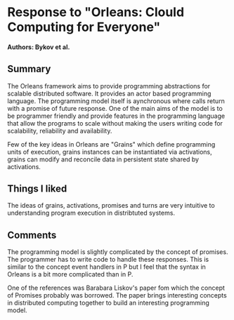 # Response to "Orleans: Clould Computing for Everyone"

#### Authors: Bykov et al.

## Summary

The Orleans framework aims to provide programming abstractions for scalable distributed software. It provides an actor based programming language. The programming model itself is aynchronous where calls return with a promise of future response. One of the main aims of the model is to be programmer friendly and provide features in the programming language that allow the programs to scale without making the users writing code for scalability, reliability and availability.

Few of the key ideas in Orleans are "Grains" which define programming units of execution, grains instances can be instantiated via activations, grains can modify and reconcile data in persistent state shared by activations.


## Things I liked

The ideas of grains, activations, promises and turns are very intuitive to understanding program execution in distribtuted systems. 

## Comments

The programming model is slightly complicated by the concept of promises. The programmer has to write code to handle these responses. This is similar to the concept event handlers in P but I feel that the syntax in Orleans is a bit more complicated than in P.

One of the references was Barabara Liskov's paper fom which the concept of Promises probably was borrowed. The paper brings interesting concepts in distributed computing together to build an interesting programming model.

